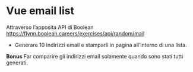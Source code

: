 **Vue email list**
===
Attraverso l’apposita API di Boolean
https://flynn.boolean.careers/exercises/api/random/mail

- Generare 10 indirizzi email e stamparli in pagina all’interno di una lista.

**Bonus**
Far comparire gli indirizzi email solamente quando sono stati tutti generati.